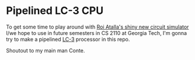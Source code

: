 Pipelined LC-3 CPU
==================

To get some time to play around with [Roi Atalla's shiny new circuit
simulator][1] I/we hope to use in future semesters in CS 2110 at Georgia
Tech, I'm gonna try to make a pipelined [LC-3][2] processor in this
repo.

Shoutout to my main man Conte.

[1]: https://github.com/ra4king/CircuitSim
[2]: https://en.wikipedia.org/wiki/LC-3

